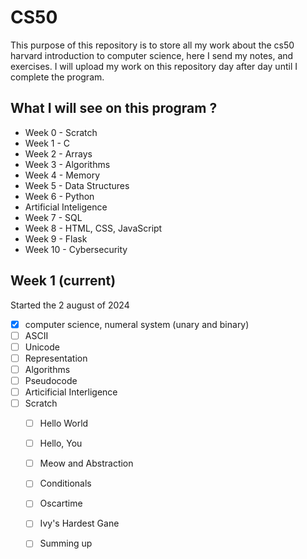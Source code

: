 # CS50 

This purpose of this repository is to store all my work about the cs50 harvard introduction to computer science, here I send my notes, and exercises. I will upload my work on this repository day after day until I complete the program.

## What I will see on this program ?

* Week 0 - Scratch 
* Week 1 - C
* Week 2 - Arrays
* Week 3 - Algorithms
* Week 4 - Memory   
* Week 5 - Data Structures
* Week 6 - Python
* Artificial Inteligence
* Week 7 - SQL
* Week 8 - HTML, CSS, JavaScript
* Week 9 - Flask
* Week 10 - Cybersecurity

## Week 1 (current)

Started the 2 august of 2024

- [x] computer science, numeral system (unary and binary) 
- [ ] ASCII
- [ ] Unicode
- [ ] Representation
- [ ] Algorithms
- [ ] Pseudocode
- [ ] Articificial Interligence
- [ ] Scratch
	* [ ] Hello World
	* [ ] Hello, You
	* [ ] Meow and Abstraction
	* [ ] Conditionals
	* [ ] Oscartime
	* [ ] Ivy's Hardest Gane
	* [ ] Summing up

